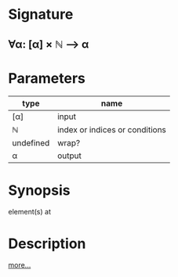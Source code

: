 # Signature
## ∀α: [α] × ℕ ⟶ α

# Parameters

| type | name |
|------|------|
|[α]|input|
|ℕ|index or indices or conditions|
|undefined|wrap?|
|α|output|

# Synopsis
element(s) at

# Description

[more...](https://en.wikipedia.org/wiki/Array_data_structure)